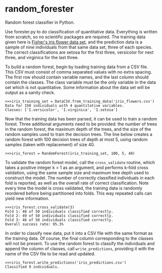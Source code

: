 random_forester
===============

Random forest classifier in Python.

Use forester.py to do classification of quantitative data. Everything is written from scratch, so no scientific packages are required. The training data given here is [Fisher's iris flower data set](https://en.wikipedia.org/wiki/Iris_flower_data_set), and the prediction data is a sample of nine individuals from that same data set, three of each species. The correct classifications are setosa for the first three, versicolor for next three, and virginica for the last three.

To build a random forest, begin by loading training data from a CSV file. This CSV must consist of comma separated values with no extra spacing. The first row should contain variable names, and the last column should contain the classes. The class variable must be the only variable in the data set which is not quantitative. Some information about the data set will be output as a sanity check.

```
>>>iris_training_set = DataCSV.from_training_data('iris_flowers.csv')
Data for 150 individuals with 4 quantitative variables.
Classes: ['I.versicolor', 'I.virginica', 'I.setosa']
```

Now that the training data has been parsed, it can be used to train a random forest. Three additional arguments need to be provided: the number of trees in the random forest, the maximum depth of the trees, and the size of the random samples used to train the decision trees. The line below creates a random forest with 100 decision trees of depth at most 5, using random samples (taken with replacement) of size 40.

```
>>>iris_forest = RandomForest(iris_training_set, 100, 5, 40)
```

To validate the random forest model, call the `cross_validate` routine, which takes a positive integer k > 1 as an argument, and performs k-fold cross validation, using the same sample size and maximum tree depth used to construct the model. The number of correctly classified individuals in each fold is reported, as well as the overall rate of correct classification. Note every time the model is cross validated, the training data is randomly reordered before being partitioned into folds. This way repeated calls can yield new information.

```
>>>iris_forest.cross_validate(3)
Fold 1: 48 of 50 individuals classified correctly.
Fold 2: 49 of 50 individuals classified correctly.
Fold 3: 46 of 50 individuals classified correctly.
Overall success rate: 95.3%
```

In order to classify new data, put it into a CSV file with the same format as the training data. Of course, the final column corresponding to the classes will not be present. To use the random forest to classify the individuals and append the column of classes, call `write_predictions`, providing it with the name of the CSV file to be read and updated.

```
>>>iris_forest.write_predictions('iris_predictions.csv')
Classified 9 individuals.
```

